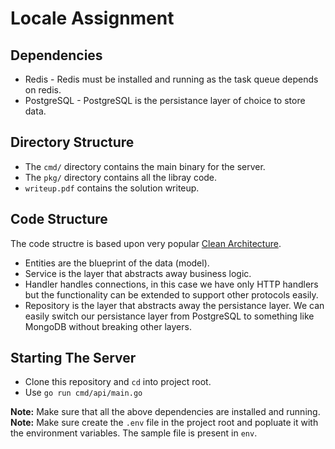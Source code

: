 # Locale Assignment
## Dependencies
 - Redis - Redis must be installed and running as the task queue depends on redis.
 - PostgreSQL - PostgreSQL is the persistance layer of choice to store data.

## Directory Structure

- The `cmd/` directory contains the main binary for the server.
- The `pkg/` directory contains all the libray code.
- `writeup.pdf` contains the solution writeup.

## Code Structure
The code structre is based upon very popular [Clean Architecture](https://blog.cleancoder.com/uncle-bob/2012/08/13/the-clean-architecture.html).

- Entities are the blueprint of the data (model).
- Service is the layer that abstracts away business logic.
- Handler handles connections, in this case we have only HTTP handlers but the functionality can be extended to support other protocols easily.
- Repository is the layer that abstracts away the persistance layer. We can easily switch our persistance layer from PostgreSQL to something like MongoDB without breaking other layers.

## Starting The Server

- Clone this repository and `cd` into project root.
- Use `go run cmd/api/main.go`

**Note:** Make sure that all the above dependencies are installed and running.
**Note:** Make sure create the `.env` file in the project root and popluate it with the environment variables. The sample file is present in `env`.
